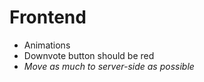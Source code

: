 # Frontend

- Animations
- Downvote button should be red
- _Move as much to server-side as possible_
